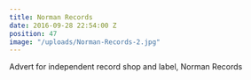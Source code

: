 ```yaml
---
title: Norman Records
date: 2016-09-28 22:54:00 Z
position: 47
image: "/uploads/Norman-Records-2.jpg"
---
```


Advert for independent record shop and label, Norman Records
